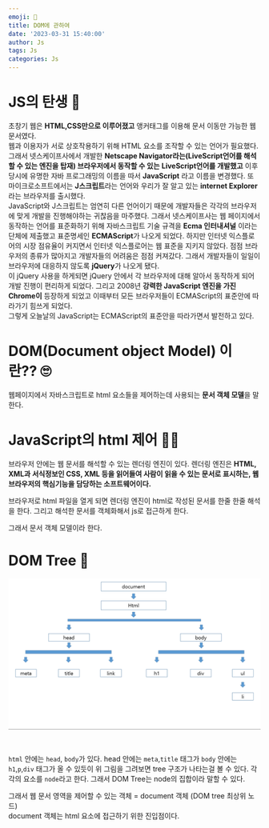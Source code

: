 ```yaml
---
emoji: 🌳
title: DOM에 관하여 
date: '2023-03-31 15:40:00'
author: Js 
tags: Js
categories: Js
---
```


# JS의 탄생 🍰

초창기 웹은 **HTML,CSS만으로 이루어졌고** 앵커태그를 이용해 문서 이동만 가능한 웹 문서였다.    
웹과 이용자가 서로 상호작용하기 위해 HTML 요소를 조작할 수 있는 언어가 필요했다.     
그래서 넷스케이프사에서 개발한 **Netscape Navigator라는(LiveScript언어를 해석 할 수 있는 엔진을 탑재) 브라우저에서 동작할 수 있는**
**LiveScript언어를 개발했고** 이후 당시에 유명한 자바 프로그래밍의 이름을 따서 **JavaScript** 라고 이름을 변경했다. 
또 마이크로소프트에서는 **J스크립트**라는 언어와 우리가 잘 알고 있는 **internet Explorer**라는 브라우저를 출시했다.    
JavaScript와 J스크립트는 엄연히 다른 언어이기 때문에 개발자들은 각각의 브라우저에 맞게 개발을 진행해야하는 귀찮음을 마주했다. 
그래서 넷스케이프사는 웹 페이지에서 동작하는 언어를 표준화하기 위해 자바스크립트 기술 규격을 **Ecma 인터내셔널** 이라는 단체에 제출했고 
표준명세인 **ECMAScript**가 나오게 되었다. 하지만 인터넷 익스플로어의 시장 점유율이 커지면서 인터넷 익스플로어는 웹 표준을 지키지 않았다. 
점점 브라우저의 종류가 많아지고 개발자들의 어려움은 점점 커져갔다. 그래서 개발자들이 일일이 브라우저에 대응하지 않도록 **jQuery**가 나오게 됐다.    
이 jQuery 사용을 하게되면 jQuery 안에서 각 브라우저에 대해 알아서 동작하게 되어 개발 진행이 편리하게 되었다.
그리고 2008년 **강력한 JavaScript 엔진을 가진 Chrome이** 등장하게 되었고 이때부터 모든 브라우저들이 ECMAScript의 표준안에 따라가기 힘쓰게 되었다.  
그렇게 오늘날의 JavaScript는 ECMAScript의 표준안을 따라가면서 발전하고 있다. 

# DOM(Document object Model) 이란??  🙄
웹페이지에서 자바스크립트로 html 요소들을 제어하는데 사용되는 **문서 객체 모델**을 말한다.  

# JavaScript의 html 제어 👨‍🔧

브라우저 안에는 웹 문서를 해석할 수 있는 렌더링 엔진이 있다.
렌더링 엔진은 **HTML, XML과 서식정보인 CSS, XML 등을 읽어들여 사람이 읽을 수 있는 문서로 표시하는, 웹 브라우저의 핵심기능을 담당하는 소프트웨어이다.**
 
브라우저로 html 파일을 열게 되면 렌더링 엔진이 html로 작성된 문서를 한줄 한줄 해석을 한다. 
그리고 해석한 문서를 객체화해서 js로 접근하게 한다. 

그래서 문서 객체 모델이라 한다.

# DOM Tree 🌳

![DomTree.png](DomTree.png)

<br>

`html` 안에는 `head`, `body`가 있다. head 안에는 `meta`,`title` 태그가 
`body` 안에는 `h1`,`p`,`div` 태그가 올 수 있듯이 위 그림을 그려보면 tree 구조가 나타는걸 볼 수 있다. 
각각의 요소를 `node`라고 한다. 그래서 DOM Tree는 node의 집합이라 말할 수 있다.

그래서 웹 문서 영역을 제어할 수 있는 객체 = document 객체 (DOM tree 최상위 노드)   
document 객체는 html 요소에 접근하기 위한 진입점이다. 
